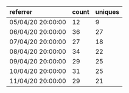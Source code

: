 | referrer          | count | uniques |
| :---------------- | :---- | :------ |
| 05/04/20 20:00:00 | 12    | 9       |
| 06/04/20 20:00:00 | 36    | 27      |
| 07/04/20 20:00:00 | 27    | 18      |
| 08/04/20 20:00:00 | 34    | 22      |
| 09/04/20 20:00:00 | 29    | 25      |
| 10/04/20 20:00:00 | 31    | 25      |
| 11/04/20 20:00:00 | 29    | 21      |